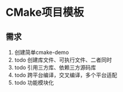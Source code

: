 # CMake项目模板

## 需求

1. 创建简单cmake-demo
2. todo 创建库文件、可执行文件、二者同时
3. todo 引用三方库、依赖三方源码库
4. todo 跨平台编译，交叉编译，多个平台适配
5. todo 功能模块化
